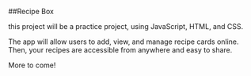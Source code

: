##Recipe Box

this project will be a practice project, using JavaScript, HTML, and CSS.

The app will allow users to add, view, and manage recipe cards online. Then, your recipes are accessible from anywhere and easy to share.

More to come!
